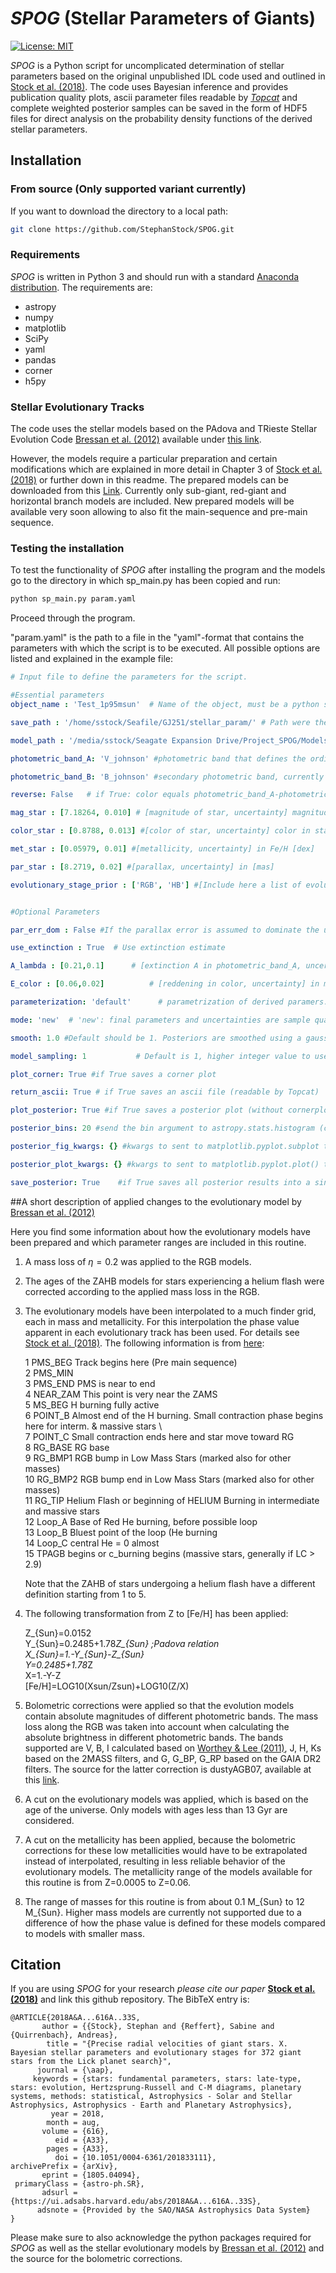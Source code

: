 # *SPOG* (Stellar Parameters of Giants)
[![License: MIT](https://img.shields.io/badge/License-MIT-yellow.svg)](https://opensource.org/licenses/MIT)

*SPOG* is a Python script for uncomplicated determination of stellar parameters based on the original unpublished IDL code used and outlined in [Stock et al. (2018)](https://ui.adsabs.harvard.edu/abs/2018A%26A...616A..33S/abstract). The code uses Bayesian inference and provides publication quality plots, ascii parameter files readable by [*Topcat*](http://www.star.bris.ac.uk/~mbt/topcat/) and complete weighted posterior samples can be saved in the form of HDF5 files for direct analysis on the probability density functions of the derived stellar parameters.

## Installation
### From source (Only supported variant currently)
If you want to download the directory to a local path:
```bash
git clone https://github.com/StephanStock/SPOG.git
```

### Requirements
*SPOG* is written in Python 3 and should run with a standard [Anaconda distribution](https://www.anaconda.com/distribution/). The requirements are:
* astropy
* numpy
* matplotlib
* SciPy
* yaml
* pandas
* corner
* h5py


### Stellar Evolutionary Tracks
The code uses the stellar models based on the PAdova and TRieste Stellar Evolution  Code [Bressan et al. (2012)](https://ui.adsabs.harvard.edu/abs/2012MNRAS.427..127B/abstract) available under [this link](https://people.sissa.it/~sbressan/parsec.html).

However, the models require a particular preparation and certain modifications which are explained in more detail in Chapter 3 of [Stock et al. (2018)](https://ui.adsabs.harvard.edu/abs/2018A%26A...616A..33S/abstract) or further down in this readme. The prepared models can be downloaded from this [Link](https://heibox.uni-heidelberg.de/d/253b8d99e1324fa2b4f5/). Currently only sub-giant, red-giant and horizontal branch models are included. New prepared models will be available very soon allowing to also fit the main-sequence and pre-main sequence.


### Testing the installation
To test the functionality of *SPOG* after installing the program and the models go to the directory in which sp_main.py has been copied and run:
```bash
python sp_main.py param.yaml
```
Proceed through the program.

"param.yaml" is the path to a file in the "yaml"-format that contains the parameters with which the script is to be executed. All possible options are listed and explained in the example file:

```yaml
# Input file to define the parameters for the script.

#Essential parameters
object_name : 'Test_1p95msun'  # Name of the object, must be a python string, outputfiles will begin witht this name

save_path : '/home/sstock/Seafile/GJ251/stellar_param/' # Path were the results will be saved

model_path : '/media/sstock/Seagate Expansion Drive/Project_SPOG/Models_uncompressed_BV_new.h5'  # Path to the hdf5 file of the evolutionary models

photometric_band_A: 'V_johnson' #photometric band that defines the ordinate, currently supported kewords are V_johnson, B_johnson, I_johnson, J_2mass, H_2mass, Ks_2mass, G_gaia, G_BP_gaia, G_RP_gaia

photometric_band_B: 'B_johnson' #secondary photometric band, currently supported kewords are V_johnson, B_johnson, I_johnson, J_2mass, H_2mass, Ks_2mass, G_gaia, G_BP_gaia, G_RP_gaia

reverse: False   # if True: color equals photometric_band_A-photometric_band_B ; if False color equals photometric_band_B-photometric_band_A

mag_star : [7.18264, 0.010] # [magnitude of star, uncertainty] magnitude of star in photometric_band_A [mag]

color_star : [0.8788, 0.013] #[color of star, uncertainty] color in star [mag]

met_star : [0.05979, 0.01] #[metallicity, uncertainty] in Fe/H [dex]

par_star : [8.2719, 0.02] #[parallax, uncertainty] in [mas]

evolutionary_stage_prior : ['RGB', 'HB'] #[Include here a list of evolutionary stages that should be considered, you can mix any combination of subgiant or red-giant phase (RGB), red clump or horizontal branch phase (HB), main-sequence phase (MS), premain-sequence phase (PMS). ]


#Optional Parameters

par_err_dom : False #If the parallax error is assumed to dominate the uncertainty set to TRUE, if False slight BIAS is introduced since magnitude uncertainty is non-linear with respect to ABL

use_extinction : True  # Use extinction estimate

A_lambda : [0.21,0.1]      # [extinction A in photometric_band_A, uncertainty] in mag

E_color : [0.06,0.02]          # [reddening in color, uncertainty] in mag

parameterization: 'default'      # parametrization of derived paramers: default, default2 (as default but includes phase and mass loss), log, linear

mode: 'new'  # 'new': final parameters and uncertainties are sample quartiles [0.16, 0.5, 0.84] of weighted posterior (recommended and robust way as it is independent of binning!). 'classic': final parameters and uncertainties are weighted posterior modes (derived by spline interpolation) and uncertainties are calculated as in Eq. 11&12 of Stock et al., A&A 616, A33 (2018). This method may depend slightly on binning. This mode is only available in default parametrization.

smooth: 1.0 #Default should be 1. Posteriors are smoothed using a gaussian filter. This parameters sets the standard deviation for the Gaussian kernel. In classic mode it may effect the derived posterior modes.

model_sampling: 1           # Default is 1, higher integer value to use sparser sampling on the models by using every nth model in terms of metallicity, improving model load times but possibly affecting parameter precision and accuracy. Not recommended for final calculations

plot_corner: True #if True saves a corner plot

return_ascii: True # if True saves an ascii file (readable by Topcat)

plot_posterior: True #if True saves a posterior plot (without cornerplot)

posterior_bins: 20 #send the bin argument to astropy.stats.histogram (can be float or sting), if set to -1 the optimal number of bins will be calculated by using a self-implemented algorithm provided in Hogg (2008) (arkiv:0807.4820v1). Important note: The number of bins does not affect the results but only influences the visualised posterior plots!

posterior_fig_kwargs: {} #kwargs to sent to matplotlib.pyplot.subplot to influence the figure style, set empty {} for default

posterior_plot_kwargs: {} #kwargs to sent to matplotlib.pyplot.plot() to influence the plotting style, set empty {} for default

save_posterior: True    #if True saves all posterior results into a single hdf5 file, use pandas.read_hdf('filename.h5', 'key') where key is RGB or HB to reload the posterior into a Pandas dataframe

```

##A short description of applied changes to the evolutionary model by [Bressan et al. (2012)](https://ui.adsabs.harvard.edu/abs/2012MNRAS.427..127B/abstract)

Here you find some information about how the evolutionary models have been prepared and which parameter ranges are included in this routine.

1. A mass loss of $\eta=0.2$ was applied to the RGB models.  
2. The ages of the ZAHB models for stars experiencing a helium flash were corrected according to the applied mass loss in the RGB.
3. The evolutionary models have been interpolated to a much finder grid, each in mass and metallicity. For this interpolation the phase value apparent in each evolutionary track has been used. For details see [Stock et al. (2018)](https://ui.adsabs.harvard.edu/abs/2018A%26A...616A..33S/abstract). The following information is from [here](https://people.sissa.it/~sbressan/CAF09_V1.2S_M36_LT/readme.txt):

    1 PMS_BEG  Track begins here (Pre main sequence)\
    2 PMS_MIN  \
    3 PMS_END    PMS is near to end\
    4 NEAR_ZAM   This point is very near the ZAMS\
    5 MS_BEG     H burning fully active\
    6 POINT_B    Almost end of the H burning. Small contraction phase begins here for interm. & massive stars \  
    7 POINT_C    Small contraction ends here and star move toward RG\
    8 RG_BASE    RG base\
    9 RG_BMP1   RGB bump in Low Mass Stars (marked also for other masses)\
    10 RG_BMP2   RGB bump end in Low Mass Stars (marked also for other masses)\
    11 RG_TIP   Helium Flash or beginning of HELIUM Burning in intermediate and massive stars\
    12 Loop_A   Base of Red He burning, before possible loop\
    13 Loop_B   Bluest point of the loop (He burning\
    14 Loop_C   central He = 0  almost\
    15 TPAGB begins or c_burning begins (massive stars, generally if LC > 2.9)


    Note that the ZAHB of stars undergoing a helium flash have a different definition starting from 1 to 5.  

4. The following transformation from Z to [Fe/H] has been applied:

    Z_{Sun}=0.0152\
    Y_{Sun}=0.2485+1.78*Z_{Sun} ;Padova relation\
    X_{Sun}=1.-Y_{Sun}-Z_{Sun}\
    Y=0.2485+1.78*Z\
    X=1.-Y-Z\
    [Fe/H]=LOG10(Xsun/Zsun)+LOG10(Z/X)

5. Bolometric corrections were applied so that the evolution models contain absolute magnitudes of different photometric bands. The mass loss along the RGB was taken into account when calculating the absolute brightness in different photometric bands. The bands supported are V, B, I calculated based on [Worthey & Lee (2011)](https://ui.adsabs.harvard.edu/abs/2011ApJS..193....1W/abstract), J, H, Ks based on the 2MASS filters, and G, G_BP, G_RP based on the GAIA DR2 filters. The source for the latter correction is dustyAGB07, available at this [link](http://stev.oapd.inaf.it/cmd_3.6/photsys.html).

6. A cut on the evolutionary models was applied, which is based on the age of the universe. Only models with ages less than 13 Gyr are considered.

7. A cut on the metallicity has been applied, because the bolometric corrections for these low metallicities would have to be extrapolated instead of interpolated, resulting in less reliable behavior of the evolutionary models. The metallicity range of the models available for this routine is from Z=0.0005 to Z=0.06.

8. The range of masses for this routine is from about 0.1 M_{Sun} to 12 M_{Sun}. Higher mass models are currently not supported due to a difference of how the phase value is defined for these models compared to models with smaller mass.



## Citation
If you are using *SPOG* for your research *please cite our paper* **[Stock et al. (2018)](https://ui.adsabs.harvard.edu/abs/2018A%26A...616A..33S/abstract)** and link this github repository.
The BibTeX entry is:
```
@ARTICLE{2018A&A...616A..33S,
       author = {{Stock}, Stephan and {Reffert}, Sabine and {Quirrenbach}, Andreas},
        title = "{Precise radial velocities of giant stars. X. Bayesian stellar parameters and evolutionary stages for 372 giant stars from the Lick planet search}",
      journal = {\aap},
     keywords = {stars: fundamental parameters, stars: late-type, stars: evolution, Hertzsprung-Russell and C-M diagrams, planetary systems, methods: statistical, Astrophysics - Solar and Stellar Astrophysics, Astrophysics - Earth and Planetary Astrophysics},
         year = 2018,
        month = aug,
       volume = {616},
          eid = {A33},
        pages = {A33},
          doi = {10.1051/0004-6361/201833111},
archivePrefix = {arXiv},
       eprint = {1805.04094},
 primaryClass = {astro-ph.SR},
       adsurl = {https://ui.adsabs.harvard.edu/abs/2018A&A...616A..33S},
      adsnote = {Provided by the SAO/NASA Astrophysics Data System}
}

```
Please make sure to also acknowledge the python packages required for *SPOG* as well as the stellar evolutionary models by [Bressan et al. (2012)](https://ui.adsabs.harvard.edu/abs/2012MNRAS.427..127B/abstract) and the source for the bolometric corrections.
